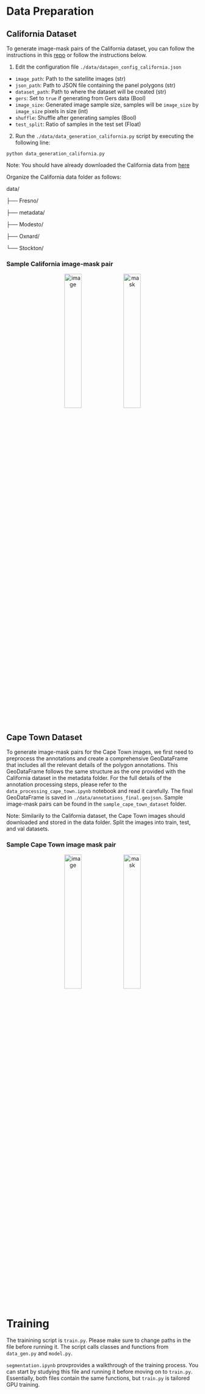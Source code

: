 # Data Preparation

## California Dataset
To generate image-mask pairs of the California dataset, you can follow the instructions in this [repo](https://github.com/A-Stangeland/SolarDetection) or follow the instructions below.

1. Edit the configuration file `./data/datagen_config_california.json` 

* ```image_path```: Path to the satellite images (str)
* ```json_path```: Path to JSON file containing the panel polygons (str)
* ```dataset_path```: Path to where the dataset will be created (str)
* ```gers```: Set to `true` if generating from Gers data (Bool)
* ```image_size```: Generated image sample size, samples will be ```image_size``` by ```image_size``` pixels in size (int)
* ```shuffle```: Shuffle after generating samples (Bool)
* ```test_split```: Ratio of samples in the test set (Float)


2. Run the `./data/data_generation_california.py` script by executing the following line:

```python data_generation_california.py```

Note: You should have already downloaded the California data from [here](https://figshare.com/articles/dataset/Distributed_Solar_Photovoltaic_Array_Location_and_Extent_Data_Set_for_Remote_Sensing_Object_Identification/3385780?backTo=/collections/Full_Collection_Distributed_Solar_Photovoltaic_Array_Location_and_Extent_Data_Set_for_Remote_Sensing_Object_Identification/3255643)

Organize the California data folder as follows:

data/

├── Fresno/

├── metadata/

├── Modesto/

├── Oxnard/

└── Stockton/

### Sample California image-mask pair
<p align="center">
  <img src="data/sample_california_dataset/i_0.png" alt="image" width="30%" style="display:inline-block;"/>
  <img src="data/sample_california_dataset/m_0.png" alt="mask" width="30%" style="display:inline-block;"/>
</p>



## Cape Town Dataset
To generate image-mask pairs for the Cape Town images, we first need to preprocess the annotations and create a comprehensive GeoDataFrame that includes all the relevant details of the polygon annotations. This GeoDataFrame follows the same structure as the one provided with the California dataset in the metadata folder. For the full details of the annotation processing steps, please refer to the `data_processing_cape_town.ipynb` notebook and read it carefully. The final GeoDataFrame is saved in `./data/annotations_final.geojson`. Sample image-mask pairs can be found in the `sample_cape_town_dataset` folder.

Note: Similarily to the California dataset, the Cape Town images should downloaded and stored in the data folder. Split the images into train, test, and val datasets.

### Sample Cape Town image mask pair 

<p align="center">
  <img src="data/sample_cape_town_dataset/i_W07C_4_8_4.png" alt="image" width="30%" style="display:inline-block;"/>
  <img src="data/sample_cape_town_dataset/m_W07C_4_8_4.png" alt="mask" width="30%" style="display:inline-block;"/>
</p>



# Training 
The trainining script is `train.py`. Please make sure to change paths in the file before running it. The script calls classes and functions from `data_gen.py` and `model.py`.


`segmentation.ipynb` provprovides a walkthrough of the training process. You can start by studying this file and running it before moving on to `train.py`. Essentially, both files contain the same functions, but `train.py` is tailored GPU training.

